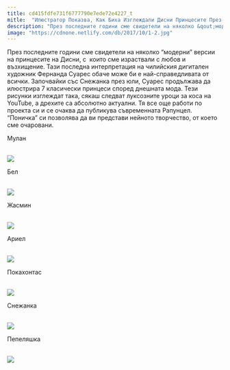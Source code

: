 ```yaml
---
title: cd415fdfe731f6777790e7ede72e4227_t
mitle:  "Илюстратор Показва, Как Биха Изглеждали Дисни Принцесите През 2017 и Резултатите Са Невероятни!"
description: "През последните години сме свидетели на няколко &qout;модерни&qout; версии на принцесите на Дисни, с  които сме израствали с любов и възхищение. Тази последна интерпретация н"
image: "https://cdnone.netlify.com/db/2017/10/1-2.jpg"
---
```


 <p>През последните години сме свидетели на няколко “модерни” версии на принцесите на Дисни, с  които сме израствали с любов и възхищение. Тази последна интерпретация на чилийския дигитален художник Фернанда Суарес обаче може би е най-справедливата от всички. Започвайки със Снежанка през юли, Суарес продължава да илюстрира 7 класически принцеси според днешната мода. Тези рисунки изглеждат така, сякаш следват луксозните уроци за коса на YouTube, а дрехите са абсолютно актуални. Тя все още работи по проекта си и се очаква да публикува съвременната Рапунцел. “Поничка” си позволява да ви представи нейното творчество, от което сме очаровани.</p>      <p>Мулан</p> <p> <br/><img src="https://cdnone.netlify.com/db/2017/10/1-2.jpg"/><br/></p> <p>Бел</p>      <p> <br/><img src="https://cdnone.netlify.com/db/2017/10/2-2.jpg"/><br/></p> <p>Жасмин</p> <p> <br/><img src="https://cdnone.netlify.com/db/2017/10/3-2.jpg"/><br/></p> <p>Ариел</p>      <p> <br/><img src="https://cdnone.netlify.com/db/2017/10/4-2.jpg"/><br/></p> <p>Покахонтас</p> <p> <br/><img src="https://cdnone.netlify.com/db/2017/10/5-2.jpg"/><br/></p> <p>Снежанка</p> <p> <br/><img src="https://cdnone.netlify.com/db/2017/10/6-2.jpg"/><br/></p> <p>Пепеляшка</p>      <p> <br/><img src="https://cdnone.netlify.com/db/2017/10/7-2.jpg"/><br/></p>       